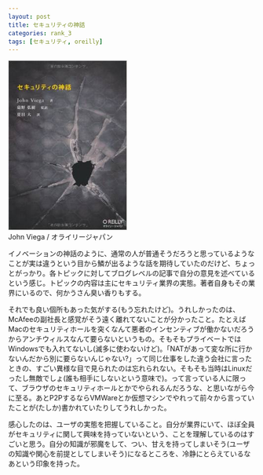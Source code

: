 ```yaml
---
layout: post
title: セキュリティの神話
categories: rank_3
tags: [セキュリティ, oreilly]
---
```



<div class="book"><div class="book_image"><a href="http://www.amazon.co.jp/dp/4873114519"><img src="/images/mice_of_security.jpg"></a></div><div class="book_info">John Viega  / オライリージャパン</div><div class="clear"></div></div>

イノベーションの神話のように、通常の人が普通そうだろうと思っているようなことが実は違うという目から鱗が出るような話を期待していたのだけど、ちょっとがっかり。各トピックに対してブログレベルの記事で自分の意見を述べているという感じ。トピックの内容は主にセキュリティ業界の実態。著者自身もその業界にいるので、何かうさん臭い香りもする。 

それでも良い個所もあった気がする(もう忘れたけど)。うれしかったのは、McAfeeの副社長と感覚がそう遠く離れてないことが分かったこと。たとえばMacのセキュリティホールを突くなんて悪者のインセンティブが働かないだろうからアンチウィルスなんて要らないというもの。そもそもプライベートではWindowsでも入れてないし(滅多に使わないけど)。「NATがあって変な所に行かないんだから別に要らないんじゃない?」って同じ仕事をした違う会社に言ったときの、すごい異様な目で見られたのは忘れられない。そもそも当時はLinuxだったし無敵でしょ(誰も相手にしないという意味で)。って言っている人に限って、ブラウザのセキュリティホールとかでやられるんだろうな、と思いながら今に至る。あとP2PするならVMWareとか仮想マシンでやれって前々から言っていたことが(たしか)書かれていたりしてうれしかった。 

感心したのは、ユーザの実態を把握していること。自分が業界にいて、ほぼ全員がセキュリティに関して興味を持っていないという、ことを理解しているのはすごいと思う。自分の知識が邪魔をして、つい、甘えを持ってしまいそう(ユーザの知識や関心を前提としてしまいそう)になるところを、冷静にとらえているなあという印象を持った。
